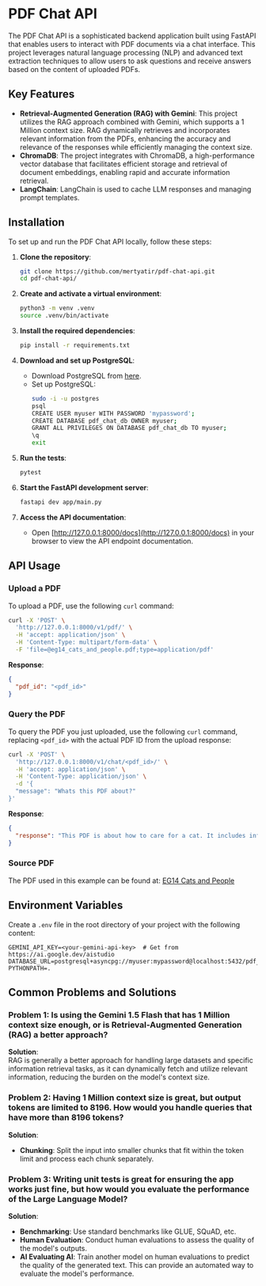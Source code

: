 

# PDF Chat API

The PDF Chat API is a sophisticated backend application built using FastAPI that enables users to interact with PDF documents via a chat interface. This project leverages natural language processing (NLP) and advanced text extraction techniques to allow users to ask questions and receive answers based on the content of uploaded PDFs.

## Key Features

- **Retrieval-Augmented Generation (RAG) with Gemini**: This project utilizes the RAG approach combined with Gemini, which supports a 1 Million context size. RAG dynamically retrieves and incorporates relevant information from the PDFs, enhancing the accuracy and relevance of the responses while efficiently managing the context size.
- **ChromaDB**: The project integrates with ChromaDB, a high-performance vector database that facilitates efficient storage and retrieval of document embeddings, enabling rapid and accurate information retrieval.
- **LangChain**: LangChain is used to cache LLM responses and managing prompt templates.


## Installation

To set up and run the PDF Chat API locally, follow these steps:

1. **Clone the repository**:
   ```bash
   git clone https://github.com/mertyatir/pdf-chat-api.git
   cd pdf-chat-api/
   ```

2. **Create and activate a virtual environment**:
   ```bash
   python3 -m venv .venv
   source .venv/bin/activate
   ```

3. **Install the required dependencies**:
   ```bash
   pip install -r requirements.txt
   ```

4. **Download and set up PostgreSQL**:
   - Download PostgreSQL from [here](https://www.postgresql.org/download/).
   - Set up PostgreSQL:
     ```bash
     sudo -i -u postgres
     psql
     CREATE USER myuser WITH PASSWORD 'mypassword';
     CREATE DATABASE pdf_chat_db OWNER myuser;
     GRANT ALL PRIVILEGES ON DATABASE pdf_chat_db TO myuser;
     \q
     exit
     ```

5. **Run the tests**:
   ```bash
   pytest
   ```

6. **Start the FastAPI development server**:
   ```bash
   fastapi dev app/main.py
   ```

7. **Access the API documentation**:
   - Open [http://127.0.0.1:8000/docs](http://127.0.0.1:8000/docs) in your browser to view the API endpoint documentation.

## API Usage



### Upload a PDF

To upload a PDF, use the following `curl` command:

```bash
curl -X 'POST' \
  'http://127.0.0.1:8000/v1/pdf/' \
  -H 'accept: application/json' \
  -H 'Content-Type: multipart/form-data' \
  -F 'file=@eg14_cats_and_people.pdf;type=application/pdf'
```

**Response**:

```json
{
  "pdf_id": "<pdf_id>"
}
```

### Query the PDF

To query the PDF you just uploaded, use the following `curl` command, replacing `<pdf_id>` with the actual PDF ID from the upload response:

```bash
curl -X 'POST' \
  'http://127.0.0.1:8000/v1/chat/<pdf_id>/' \
  -H 'accept: application/json' \
  -H 'Content-Type: application/json' \
  -d '{
  "message": "Whats this PDF about?"
}'
```

**Response**:

```json
{
  "response": "This PDF is about how to care for a cat. It includes information on the following topics:\n\n* The basics of cat care, such as feeding, grooming, and housing\n* Common health problems in cats\n* How to socialize a cat\n* How to deal with feral cats\n* How to find a cat to adopt\n* How to get involved with Cats Protection, a UK-based cat welfare organization"
}
```


### Source PDF

The PDF used in this example can be found at: [EG14 Cats and People](https://www.cats.org.uk/media/1025/eg14_cats_and_people.pdf)






## Environment Variables

Create a `.env` file in the root directory of your project with the following content:

```env
GEMINI_API_KEY=<your-gemini-api-key>  # Get from https://ai.google.dev/aistudio
DATABASE_URL=postgresql+asyncpg://myuser:mypassword@localhost:5432/pdf_chat_db
PYTHONPATH=.
```

## Common Problems and Solutions

### Problem 1: Is using the Gemini 1.5 Flash that has 1 Million context size enough, or is Retrieval-Augmented Generation (RAG) a better approach?

**Solution**:  
RAG is generally a better approach for handling large datasets and specific information retrieval tasks, as it can dynamically fetch and utilize relevant information, reducing the burden on the model's context size.

### Problem 2: Having 1 Million context size is great, but output tokens are limited to 8196. How would you handle queries that have more than 8196 tokens?

**Solution**:
- **Chunking**: Split the input into smaller chunks that fit within the token limit and process each chunk separately.

### Problem 3: Writing unit tests is great for ensuring the app works just fine, but how would you evaluate the performance of the Large Language Model?

**Solution**:
- **Benchmarking**: Use standard benchmarks like GLUE, SQuAD, etc.
- **Human Evaluation**: Conduct human evaluations to assess the quality of the model's outputs.
- **AI Evaluating AI**: Train another model on human evaluations to predict the quality of the generated text. This can provide an automated way to evaluate the model's performance.







